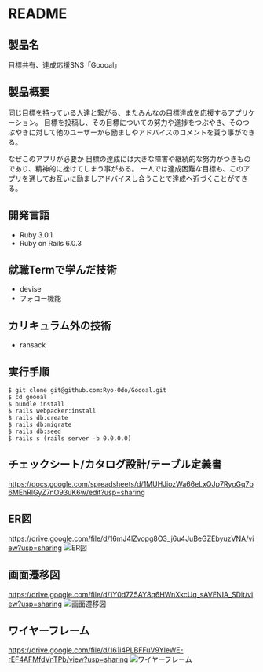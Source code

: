 # README
## 製品名
目標共有、達成応援SNS「Goooal」

## 製品概要
同じ目標を持っている人達と繋がる、またみんなの目標達成を応援するアプリケーション。
目標を投稿し、その目標についての努力や進捗をつぶやき、そのつぶやきに対して他のユーザーから励ましやアドバイスのコメントを貰う事ができる。

なぜこのアプリが必要か
目標の達成には大きな障害や継続的な努力がつきものであり、精神的に挫けてしまう事がある。
一人では達成困難な目標も、このアプリを通してお互いに励ましアドバイスし合うことで達成へ近づくことができる。

## 開発言語
- Ruby 3.0.1
- Ruby on Rails 6.0.3

## 就職Termで学んだ技術
- devise
- フォロー機能

## カリキュラム外の技術
- ransack

## 実行手順
```
$ git clone git@github.com:Ryo-Odo/Goooal.git
$ cd goooal
$ bundle install
$ rails webpacker:install
$ rails db:create
$ rails db:migrate
$ rails db:seed
$ rails s (rails server -b 0.0.0.0)
```

## チェックシート/カタログ設計/テーブル定義書
https://docs.google.com/spreadsheets/d/1MUHJiozWa66eLxQJp7RyoGq7b6MEhRlGyZ7nO93uK6w/edit?usp=sharing

## ER図
https://drive.google.com/file/d/16mJ4lZvopg8O3_j6u4JuBeGZEbyuzVNA/view?usp=sharing
![ER図](https://user-images.githubusercontent.com/89906223/145669486-9d414cdd-461f-4a5b-ad99-f1db0491c57c.png)

## 画面遷移図
https://drive.google.com/file/d/1Y0d7Z5AY8q6HWnXkcUq_sAVENIA_SDit/view?usp=sharing
![画面遷移図](https://user-images.githubusercontent.com/89906223/145669489-da1e9d3b-95f4-4a38-9762-ed472985094f.png)


## ワイヤーフレーム
https://drive.google.com/file/d/161i4PLBFFuV9YIeWE-rEF4AFMfdVnTPb/view?usp=sharing
![ワイヤーフレーム](https://user-images.githubusercontent.com/89906223/145669488-28e7f5af-e9e4-4537-9a52-43ba8cc25722.png)
